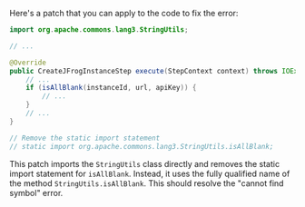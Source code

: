 Here's a patch that you can apply to the code to fix the error:

```java
import org.apache.commons.lang3.StringUtils;

// ...

@Override
public CreateJFrogInstanceStep execute(StepContext context) throws IOException, InterruptedException {
    // ...
    if (isAllBlank(instanceId, url, apiKey)) {
        // ...
    }
    // ...
}

// Remove the static import statement
// static import org.apache.commons.lang3.StringUtils.isAllBlank;
```

This patch imports the `StringUtils` class directly and removes the static import statement for `isAllBlank`. Instead, it uses the fully qualified name of the method `StringUtils.isAllBlank`. This should resolve the "cannot find symbol" error.